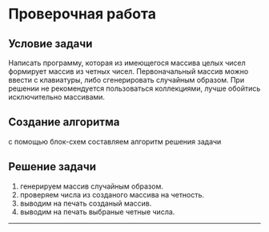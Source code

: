 # Проверочная работа #

## Условие задачи ##
Написать программу, которая из имеющегося массива целых чисел формирует массив из четных чисел. Первоначальный массив можно ввести с клавиатуры, либо сгенерировать случайным образом. При решении не рекомендуется пользоваться коллекциями, лучше обойтись исключительно массивами.

## Создание алгоритма ##
с помощью блок-схем составляем алгоритм решения задачи


## Решение задачи ##

1. генерируем массив случайным образом.
2. проверяем числа из созданого массива на четность.
3. выводим на печать созданый массив.
4. выводим на печать выбраные четные числа.

****